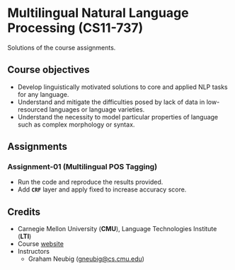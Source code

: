# Multilingual Natural Language Processing (CS11-737)

Solutions of the course assignments.

## Course objectives
* Develop linguistically motivated solutions to core and applied NLP tasks for any language.
* Understand and mitigate the difficulties posed by lack of data in low-resourced languages or language varieties.
* Understand the necessity to model particular properties of language such as complex morphology or syntax.

## Assignments
### Assignment-01 (Multilingual POS Tagging)
* Run the code and reproduce the results provided.
* Add **`CRF`** layer and apply fixed to increase accuracy score.

## Credits
* Carnegie Mellon University (**CMU**), Language Technologies Institute (**LTI**)
* Course [website](http://phontron.com/class/multiling2022/index.html)
* Instructors
  * Graham Neubig (gneubig@cs.cmu.edu)

